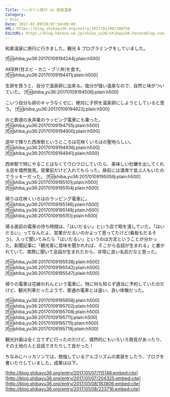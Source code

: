 ```yaml
---
Title: ハッカソン旅行 in 和倉温泉
Category:
- misc
Date: 2017-01-09T20:07:54+09:00
URL: https://blog.shibayu36.org/entry/2017/01/09/200754
EditURL: https://blog.hatena.ne.jp/shiba_yu36/shibayu36.hatenablog.com/atom/entry/10328749687205071809
---
```


和倉温泉に旅行に行きました。観光 & プログラミングをしていました。

[f:id:shiba_yu36:20170109194244j:plain:h500]

AKB丼(甘エビ・カニ・ブリ丼)を食す。
[f:id:shiba_yu36:20170109194411j:plain:h500]

生卵を買うと、自分で温泉卵に出来る。塩分が強い温泉なので、自然と味がついていた。
[f:id:shiba_yu36:20170109194506j:plain:h500]

こいつ自分も卵のキャラなくせに、絶対に子供を温泉卵にしようとしていると思う。
[f:id:shiba_yu36:20170109194622j:plain:h500]

のと鉄道の永井豪のラッピング電車にも乗った。
[f:id:shiba_yu36:20170109194755j:plain:h500]
[f:id:shiba_yu36:20170109194800j:plain:h500]

途中で降りた西岸駅というところは花咲くいろはの聖地らしい。
[f:id:shiba_yu36:20170109194936j:plain:h500]
[f:id:shiba_yu36:20170109194941j:plain:h500]

西岸駅で特にやることはなくてウロウロしていたら、美味しい牡蠣を出してくれる店を偶然発見。営業前だけど入れてもらった。昼前には満席で並ぶ人もいたのでラッキーだった。
[f:id:shiba_yu36:20170109195059j:plain:h500][f:id:shiba_yu36:20170109195101j:plain:h500][f:id:shiba_yu36:20170109195104j:plain:h500]

帰りは花咲くいろはのラッピング電車に。
[f:id:shiba_yu36:20170109195146j:plain:h500][f:id:shiba_yu36:20170109195148j:plain:h500][f:id:shiba_yu36:20170109195151j:plain:h500]

帰る直前の電車の待ち時間は、「はいだるい」という店で暇を潰していた。「はいだるい」ってなんだよ、営業がだるいのかよって思ってたけど(看板もだるそう)、入って聞いてみたら「はいだるい」というのは方言ということが分かった。新聞記事に「観光客に意味を聞かれれば、そこから会話が生まれる」と書かれていて、実際に聞いて会話が生まれたから、非常に良い名前だなと思った。

[f:id:shiba_yu36:20170109195538j:plain:h500][f:id:shiba_yu36:20170109195542j:plain:h500][f:id:shiba_yu36:20170109195547j:plain:h500]

帰りの電車は花嫁のれんという電車に。特に何も知らず適当に予約していたのだけど、観光列車だったようで、普通の電車とは違い、良い体験だった。

[f:id:shiba_yu36:20170109195658j:plain:h500][f:id:shiba_yu36:20170109195702j:plain:h500][f:id:shiba_yu36:20170109195708j:plain:h500][f:id:shiba_yu36:20170109195711j:plain:h500][f:id:shiba_yu36:20170109195715j:plain:h500][f:id:shiba_yu36:20170109195718j:plain:h500]

観光計画は全く立てずに行ったのだけど、偶然的にもいろいろ発見があったり、その土地の人と会話できたりして良かった！


ちなみにハッカソンでは、勉強しているアルゴリズムの実装をしたり、ブログを書いたりしていました。成果は以下。

[http://blog.shibayu36.org/entry/2017/01/07/115148:embed:cite]
[http://blog.shibayu36.org/entry/2017/01/07/204325:embed:cite]
[http://blog.shibayu36.org/entry/2017/01/08/183806:embed:cite]
[http://blog.shibayu36.org/entry/2017/01/08/223716:embed:cite]
